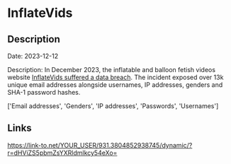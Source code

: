 # InflateVids

## Description

Date: 2023-12-12

Description:
In December 2023, the inflatable and balloon fetish videos website <a href="https://twitter.com/InflateVids/status/1734114873317925294" target="_blank" rel="noopener">InflateVids suffered a data breach</a>. The incident exposed over 13k unique email addresses alongside usernames, IP addresses, genders and SHA-1 password hashes.


['Email addresses', 'Genders', 'IP addresses', 'Passwords', 'Usernames']

## Links

https://link-to.net/YOUR_USER/931.3804852938745/dynamic/?r=dHViZS5pbmZsYXRldmlkcy54eXo=